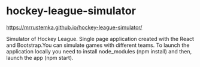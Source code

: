 # hockey-league-simulator

https://mrrustemka.github.io/hockey-league-simulator/

Simulator of Hockey League. Single page application created with the React and Bootstrap.You can simulate games with different teams.
To launch the application locally you need to install node_modules (npm install) and then, launch the app (npm start).
